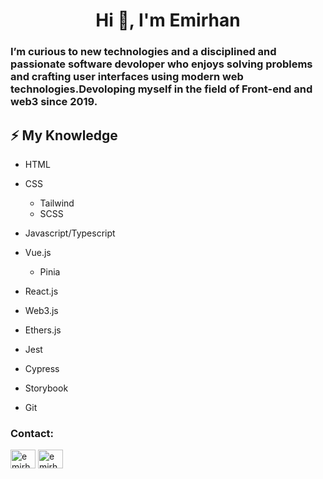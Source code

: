 <h1 align="center">Hi 👋, I'm Emirhan</h1>
<h3 align="left">I’m curious to new technologies and a disciplined and passionate software devoloper who enjoys solving problems and crafting user interfaces using modern web technologies.Devoloping myself in the field of Front-end and web3 since 2019.</h3>





<p align="left">

## ⚡ My Knowledge
  - HTML
  - CSS
    - Tailwind
    - SCSS
  
  - Javascript/Typescript
  
  - Vue.js
    - Pinia
      
  - React.js
    
  - Web3.js
  - Ethers.js
  - Jest
  - Cypress
  - Storybook

  - Git
         
<h3 align="left">Contact:</h3>
<p align="left">
<a href="https://twitter.com/emirhanyac" target="blank"><img align="center" src="https://raw.githubusercontent.com/rahuldkjain/github-profile-readme-generator/master/src/images/icons/Social/twitter.svg" alt="emirhanyac" height="30" width="40" /></a>
<a href="https://www.linkedin.com/in/emirhan-yagci" target="blank"><img align="center" src="https://raw.githubusercontent.com/rahuldkjain/github-profile-readme-generator/master/src/images/icons/Social/linked-in-alt.svg" alt="emirhan-yağcı" height="30" width="40" /></a>
</p>


  

  

